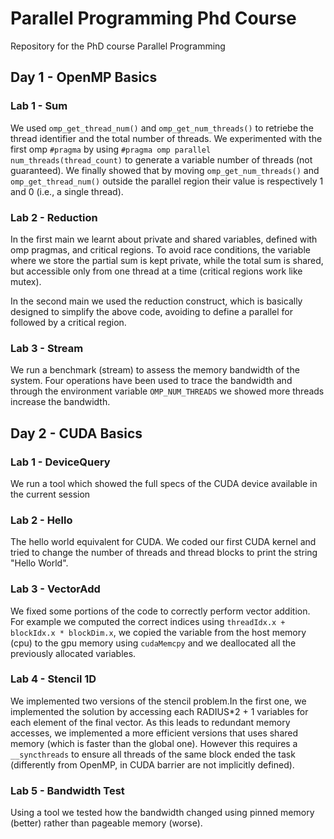 # Parallel Programming Phd Course
Repository for the PhD course Parallel Programming


## Day 1 - OpenMP Basics

### Lab 1 - Sum

We used `omp_get_thread_num()` and `omp_get_num_threads()` to retriebe the thread identifier and the total number of threads. We experimented with the first omp `#pragma` by using `#pragma omp parallel num_threads(thread_count)` to generate a variable number of threads (not guaranteed). We finally showed that by moving `omp_get_num_threads()` and `omp_get_thread_num()` outside the parallel region their value is respectively 1 and 0 (i.e., a single thread).


### Lab 2 - Reduction

In the first main we learnt about private and shared variables, defined with omp pragmas, and critical regions. To avoid race conditions, the variable where we store the partial sum is kept private, while the total sum is shared, but accessible only from one thread at a time (critical regions work like mutex).

In the second main we used the reduction construct, which is basically designed to simplify the above code, avoiding to define a parallel for followed by a critical region.


### Lab 3 - Stream

We run a benchmark (stream) to assess the memory bandwidth of the system. Four operations have been used to trace the bandwidth and through the environment variable `OMP_NUM_THREADS` we showed more threads increase the bandwidth.


## Day 2 - CUDA Basics

### Lab 1 - DeviceQuery

We run a tool which showed the full specs of the CUDA device available in the current session

### Lab 2 - Hello

The hello world equivalent for CUDA. We coded our first CUDA kernel and tried to change the number of threads and thread blocks to print the string "Hello World".

### Lab 3 - VectorAdd

We fixed some portions of the code to correctly perform vector addition.
For example we computed the correct indices using `threadIdx.x + blockIdx.x * blockDim.x`, we copied the variable from the host memory (cpu) to the gpu memory using `cudaMemcpy` and we deallocated all the previously allocated variables.


### Lab 4 - Stencil 1D

We implemented two versions of the stencil problem.In the first one, we implemented the solution by accessing each RADIUS*2 + 1 variables for each element of the final vector. As this leads to redundant memory accesses, we implemented a more efficient versions that uses shared memory (which is faster than the global one). However this requires a `__syncthreads` to ensure all threads of the same block ended the task (differently from OpenMP, in CUDA barrier are not implicitly defined).

### Lab 5 - Bandwidth Test 

Using a tool we tested how the bandwidth changed using pinned memory (better) rather than pageable memory (worse).






